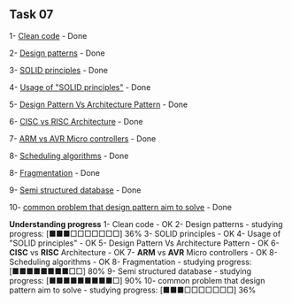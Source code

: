 ## Task 07

1- [Clean code](https://github.com/drmelezabi/AiCourse_Instant/tree/main/Tasks/07_11-08-2023/clean_code.md) - Done

2- [Design patterns](https://github.com/drmelezabi/AiCourse_Instant/tree/main/Tasks/07_11-08-2023/design_patterns.md) - Done

3- [SOLID principles](https://github.com/drmelezabi/AiCourse_Instant/tree/main/Tasks/07_11-08-2023/solid_principles.md) - Done

4- [Usage of "SOLID principles"](https://github.com/drmelezabi/AiCourse_Instant/tree/main/Tasks/07_11-08-2023/when_toUse_SOLID_principles.md) - Done

5- [Design Pattern Vs Architecture Pattern](https://github.com/drmelezabi/AiCourse_Instant/tree/main/Tasks/07_11-08-2023/DesignPatternVsArcPattern.md) - Done

6- [CISC vs RISC Architecture](https://github.com/drmelezabi/AiCourse_Instant/tree/main/Tasks/07_11-08-2023/CISC-RISC.md) - Done

7- [ARM vs AVR Micro controllers](https://github.com/drmelezabi/AiCourse_Instant/tree/main/Tasks/07_11-08-2023/ARM-AVR.md) - Done

8- [Scheduling algorithms](https://github.com/drmelezabi/AiCourse_Instant/tree/main/Tasks/07_11-08-2023/SchedulingAlgorithms.md) - Done

8- [Fragmentation](https://github.com/drmelezabi/AiCourse_Instant/tree/main/Tasks/07_11-08-2023/fragmentation.md) - Done

9- [Semi structured database](https://github.com/drmelezabi/AiCourse_Instant/tree/main/Tasks/07_11-08-2023/semiStructuredDatabase.md) - Done

10- [common problem that design pattern aim to solve](https://github.com/drmelezabi/AiCourse_Instant/tree/main/Tasks/07_11-08-2023/ProblemsSolvedByDesignPatterns.md) - Done

**Understanding progress**
1- Clean code - OK
2- Design patterns - studying progress: [■■■□□□□□□□] 36%
3- SOLID principles - OK
4- Usage of "SOLID principles" - OK
5- Design Pattern Vs Architecture Pattern - OK
6- **CISC** vs **RISC** Architecture - OK
7- **ARM** vs **AVR** Micro controllers - OK
8- Scheduling algorithms - OK
8- Fragmentation - studying progress: [■■■■■■■■□□] 80%
9- Semi structured database - studying progress: [■■■■■■■■■□] 90%
10- common problem that design pattern aim to solve - studying progress: [■■■□□□□□□□] 36%
